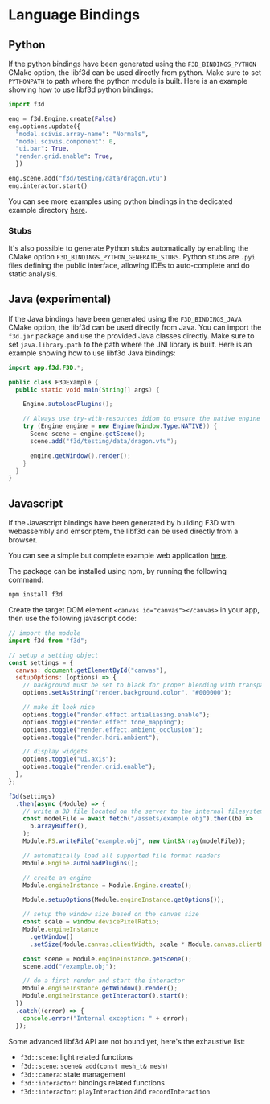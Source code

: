 # Language Bindings

## Python

If the python bindings have been generated using the `F3D_BINDINGS_PYTHON` CMake option, the libf3d can be used directly from python.
Make sure to set `PYTHONPATH` to path where the python module is built.
Here is an example showing how to use libf3d python bindings:

```python
import f3d

eng = f3d.Engine.create(False)
eng.options.update({
  "model.scivis.array-name": "Normals",
  "model.scivis.component": 0,
  "ui.bar": True,
  "render.grid.enable": True,
  })

eng.scene.add("f3d/testing/data/dragon.vtu")
eng.interactor.start()
```

You can see more examples using python bindings in the dedicated example directory [here](https://github.com/f3d-app/f3d/tree/master/examples/libf3d/python).

### Stubs

It's also possible to generate Python stubs automatically by enabling the CMake option `F3D_BINDINGS_PYTHON_GENERATE_STUBS`.
Python stubs are `.pyi` files defining the public interface, allowing IDEs to auto-complete and do static analysis.

## Java (experimental)

If the Java bindings have been generated using the `F3D_BINDINGS_JAVA` CMake option, the libf3d can be used directly from Java.
You can import the `f3d.jar` package and use the provided Java classes directly.
Make sure to set `java.library.path` to the path where the JNI library is built.
Here is an example showing how to use libf3d Java bindings:

```java
import app.f3d.F3D.*;

public class F3DExample {
  public static void main(String[] args) {

    Engine.autoloadPlugins();

    // Always use try-with-resources idiom to ensure the native engine is released
    try (Engine engine = new Engine(Window.Type.NATIVE)) {
      Scene scene = engine.getScene();
      scene.add("f3d/testing/data/dragon.vtu");

      engine.getWindow().render();
    }
  }
}
```

## Javascript

If the Javascript bindings have been generated by building F3D with webassembly and emscriptem, the libf3d can be used directly from a browser.

You can see a simple but complete example web application [here](https://github.com/f3d-app/f3d/blob/master/example/libf3d/web).

The package can be installed using npm, by running the following command:

```bash
npm install f3d
```

Create the target DOM element `<canvas id="canvas"></canvas>` in your app, then use the following javascript code:

```javascript
// import the module
import f3d from "f3d";

// setup a setting object
const settings = {
  canvas: document.getElementById("canvas"),
  setupOptions: (options) => {
    // background must be set to black for proper blending with transparent canvas
    options.setAsString("render.background.color", "#000000");

    // make it look nice
    options.toggle("render.effect.antialiasing.enable");
    options.toggle("render.effect.tone_mapping");
    options.toggle("render.effect.ambient_occlusion");
    options.toggle("render.hdri.ambient");

    // display widgets
    options.toggle("ui.axis");
    options.toggle("render.grid.enable");
  },
};

f3d(settings)
  .then(async (Module) => {
    // write a 3D file located on the server to the internal filesystem
    const modelFile = await fetch("/assets/example.obj").then((b) =>
      b.arrayBuffer(),
    );
    Module.FS.writeFile("example.obj", new Uint8Array(modelFile));

    // automatically load all supported file format readers
    Module.Engine.autoloadPlugins();

    // create an engine
    Module.engineInstance = Module.Engine.create();

    Module.setupOptions(Module.engineInstance.getOptions());

    // setup the window size based on the canvas size
    const scale = window.devicePixelRatio;
    Module.engineInstance
      .getWindow()
      .setSize(Module.canvas.clientWidth, scale * Module.canvas.clientHeight);

    const scene = Module.engineInstance.getScene();
    scene.add("/example.obj");

    // do a first render and start the interactor
    Module.engineInstance.getWindow().render();
    Module.engineInstance.getInteractor().start();
  })
  .catch((error) => {
    console.error("Internal exception: " + error);
  });
```

Some advanced libf3d API are not bound yet, here's the exhaustive list:
- `f3d::scene`: light related functions
- `f3d::scene`: `scene& add(const mesh_t& mesh)`
- `f3d::camera`: state management
- `f3d::interactor`: bindings related functions
- `f3d::interactor`: `playInteraction` and `recordInteraction`
